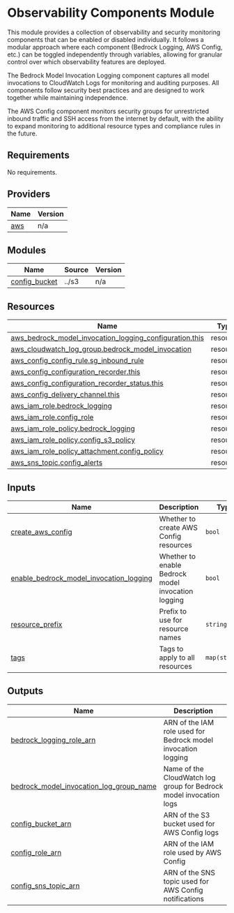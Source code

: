# Observability Components Module

This module provides a collection of observability and security monitoring components that can be enabled or disabled individually. It follows a modular approach where each component (Bedrock Logging, AWS Config, etc.) can be toggled independently through variables, allowing for granular control over which observability features are deployed.

The Bedrock Model Invocation Logging component captures all model invocations to CloudWatch Logs for monitoring and auditing purposes. All components follow security best practices and are designed to work together while maintaining independence.

The AWS Config component monitors security groups for unrestricted inbound traffic and SSH access from the internet by default, with the ability to expand monitoring to additional resource types and compliance rules in the future.


<!-- BEGIN_TF_DOCS -->
## Requirements

No requirements.

## Providers

| Name | Version |
|------|---------|
| <a name="provider_aws"></a> [aws](#provider\_aws) | n/a |

## Modules

| Name | Source | Version |
|------|--------|---------|
| <a name="module_config_bucket"></a> [config\_bucket](#module\_config\_bucket) | ../s3 | n/a |

## Resources

| Name | Type |
|------|------|
| [aws_bedrock_model_invocation_logging_configuration.this](https://registry.terraform.io/providers/hashicorp/aws/latest/docs/resources/bedrock_model_invocation_logging_configuration) | resource |
| [aws_cloudwatch_log_group.bedrock_model_invocation](https://registry.terraform.io/providers/hashicorp/aws/latest/docs/resources/cloudwatch_log_group) | resource |
| [aws_config_config_rule.sg_inbound_rule](https://registry.terraform.io/providers/hashicorp/aws/latest/docs/resources/config_config_rule) | resource |
| [aws_config_configuration_recorder.this](https://registry.terraform.io/providers/hashicorp/aws/latest/docs/resources/config_configuration_recorder) | resource |
| [aws_config_configuration_recorder_status.this](https://registry.terraform.io/providers/hashicorp/aws/latest/docs/resources/config_configuration_recorder_status) | resource |
| [aws_config_delivery_channel.this](https://registry.terraform.io/providers/hashicorp/aws/latest/docs/resources/config_delivery_channel) | resource |
| [aws_iam_role.bedrock_logging](https://registry.terraform.io/providers/hashicorp/aws/latest/docs/resources/iam_role) | resource |
| [aws_iam_role.config_role](https://registry.terraform.io/providers/hashicorp/aws/latest/docs/resources/iam_role) | resource |
| [aws_iam_role_policy.bedrock_logging](https://registry.terraform.io/providers/hashicorp/aws/latest/docs/resources/iam_role_policy) | resource |
| [aws_iam_role_policy.config_s3_policy](https://registry.terraform.io/providers/hashicorp/aws/latest/docs/resources/iam_role_policy) | resource |
| [aws_iam_role_policy_attachment.config_policy](https://registry.terraform.io/providers/hashicorp/aws/latest/docs/resources/iam_role_policy_attachment) | resource |
| [aws_sns_topic.config_alerts](https://registry.terraform.io/providers/hashicorp/aws/latest/docs/resources/sns_topic) | resource |

## Inputs

| Name | Description | Type | Default | Required |
|------|-------------|------|---------|:--------:|
| <a name="input_create_aws_config"></a> [create\_aws\_config](#input\_create\_aws\_config) | Whether to create AWS Config resources | `bool` | `false` | no |
| <a name="input_enable_bedrock_model_invocation_logging"></a> [enable\_bedrock\_model\_invocation\_logging](#input\_enable\_bedrock\_model\_invocation\_logging) | Whether to enable Bedrock model invocation logging | `bool` | `false` | no |
| <a name="input_resource_prefix"></a> [resource\_prefix](#input\_resource\_prefix) | Prefix to use for resource names | `string` | n/a | yes |
| <a name="input_tags"></a> [tags](#input\_tags) | Tags to apply to all resources | `map(string)` | `{}` | no |

## Outputs

| Name | Description |
|------|-------------|
| <a name="output_bedrock_logging_role_arn"></a> [bedrock\_logging\_role\_arn](#output\_bedrock\_logging\_role\_arn) | ARN of the IAM role used for Bedrock model invocation logging |
| <a name="output_bedrock_model_invocation_log_group_name"></a> [bedrock\_model\_invocation\_log\_group\_name](#output\_bedrock\_model\_invocation\_log\_group\_name) | Name of the CloudWatch log group for Bedrock model invocation logs |
| <a name="output_config_bucket_arn"></a> [config\_bucket\_arn](#output\_config\_bucket\_arn) | ARN of the S3 bucket used for AWS Config logs |
| <a name="output_config_role_arn"></a> [config\_role\_arn](#output\_config\_role\_arn) | ARN of the IAM role used by AWS Config |
| <a name="output_config_sns_topic_arn"></a> [config\_sns\_topic\_arn](#output\_config\_sns\_topic\_arn) | ARN of the SNS topic used for AWS Config notifications |
<!-- END_TF_DOCS -->
